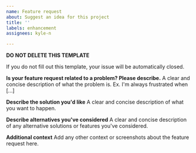 ```yaml
---
name: Feature request
about: Suggest an idea for this project
title: ''
labels: enhancement
assignees: kyle-n

---
```


**DO NOT DELETE THIS TEMPLATE**

If you do not fill out this template, your issue will be automatically closed. 

**Is your feature request related to a problem? Please describe.**
A clear and concise description of what the problem is. Ex. I'm always frustrated when [...]

**Describe the solution you'd like**
A clear and concise description of what you want to happen.

**Describe alternatives you've considered**
A clear and concise description of any alternative solutions or features you've considered.

**Additional context**
Add any other context or screenshots about the feature request here.
